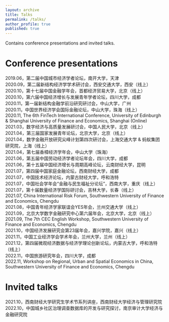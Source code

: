 ```yaml
---
layout: archive
title: Talks
permalink: /talks/
author_profile: true
published: true
---
```


Contains conference presentations and invited talks.

Conference presentations
======
2019.06，第二届中国城市经济学者论坛，南开大学，天津<br>
2020.09，第二届新结构经济学学术研讨会，西安交通大学，西安（线上）<br>
2020.10，第十七届中国金融学年会，首都经济贸易大学，北京（线上）<br>
2020.10，第六届中国经济增长与发展青年学者论坛，四川大学，成都<br>
2020.11，第一届新结构金融学前沿研究研讨会，中山大学，广州<br>
2020.11，中国世界经济学会国际金融论坛，中山大学，珠海（线上）<br>
2020.11, The 6th FinTech International Conference, University of Edinburgh & Shanghai University of Finance and Economics, Shanghai (Online)<br>
2021.03，数字经济与高质量发展研讨会，中国人民大学，北京（线上）<br>
2021.04，第三届国家发展青年论坛，北京大学，北京（线上）<br>
2021.04，数字金融开放研究尖峰计划第四次研讨会，上海交通大学 & 蚂蚁集团研究院，上海（线上）<br>
2021.04，第七届香樟经济学年会，中山大学（珠海）<br>
2021.06，第五届中国劳动经济学者论坛年会，四川大学，成都<br>
2021.06，第十五届中国经济增长与周期高峰论坛，云南财经大学，昆明<br>
2021.07，第四届中国家庭金融论坛，西南财经大学，成都<br>
2021.07，中国技术经济论坛，内蒙古财经大学，呼和浩特<br>
2021.07，中国社会学年会“金融与民生福祉分论坛”，西南大学，重庆（线上）<br>
2021.07，第十届数量经济学国际研讨会，吉林大学，长春（线上）<br>
2021.07, China International Risk Forum, Southwestern University of Finance and Economics, Chengdu<br>
2021.08，中国青年经济学家联谊会YES年会，兰州交通大学（线上）<br>
2021.09，北京大学数字金融研究中心第六届年会，北京大学，北京（线上）<br>
2021.09, The 7th CEC English Workshop, Southwestern University of Finance and Economics, Chengdu<br>
2021.10，中国经济发展研究会第23届年会，嘉兴学院，嘉兴（线上）<br>
2021.11，中国工业经济学会学术年会，兰州大学，兰州（线上）<br>
2021.12，第四届微观经济数据与经济学理论创新论坛，内蒙古大学，呼和浩特（线上）<br>
2022.11，中国旅游研究年会，四川大学，成都<br>
2022.11, Workshop on Regional, Urban and Spatial Economics in China, Southwestern University of Finance and Economics, Chengdu

Invited talks
======
2021.10，西南财经大学研究生学术节系列讲座，西南财经大学经济与管理研究院<br>
2022.10，中国城乡社区治理调查数据库的开发与研究探讨，南京审计大学经济与金融研究院
